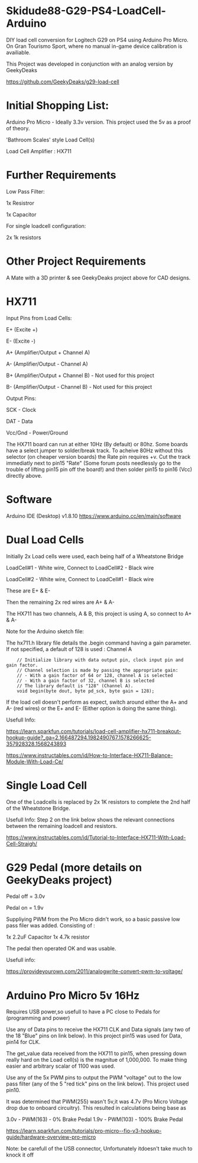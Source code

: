 # Skidude88-G29-PS4-LoadCell-Arduino
DIY load cell conversion for Logitech G29 on PS4 using Arduino Pro Micro. On Gran Tourismo Sport, where no manual in-game device calibration is availiable.

This Project was developed in conjunction with an analog version by GeekyDeaks

https://github.com/GeekyDeaks/g29-load-cell

# Initial Shopping List:

Arduino Pro Micro - Ideally 3.3v version. This project used the 5v as a proof of theory.

'Bathroom Scales' style Load Cell(s)

Load Cell Amplifier : HX711

# Further Requirements

Low Pass Filter:

1x Resistror

1x Capacitor

For single loadcell configuration:

2x 1k resistors

# Other Project Requirements
A Mate with a 3D printer & see GeekyDeaks project above for CAD designs.


# HX711

Input Pins from Load Cells:

E+ (Excite +)

E- (Excite -)

A+ (Amplifier/Output + Channel A)

A- (Amplifier/Output - Channel A)

B+ (Amplifier/Output + Channel B) - Not used for this project

B- (Amplifier/Output - Channel B) - Not used for this project

Output Pins:

SCK - Clock

DAT - Data

Vcc/Gnd - Power/Ground

The HX711 board can run at either 10Hz (By default) or 80hz. Some boards have a select jumper to solder/break track. To acheive 80Hz without this selector (on cheaper version boards) the Rate pin requires +v. Cut the track immediatly next to pin15 "Rate" (Some forum posts needlessly go to the trouble of lifting pin15 pin off the board!) and then solder pin15 to pin16 (Vcc) directly above. 



# Software
Arduino IDE (Desktop) v1.8.10
https://www.arduino.cc/en/main/software

# Dual Load Cells

Initially 2x Load cells were used, each being half of a Wheatstone Bridge

LoadCell#1 - White wire, Connect to LoadCell#2 - Black wire

LoadCell#2 - White wire, Connect to LoadCell#1 - Black wire

These are E+ & E-

Then the remaining 2x red wires are A+ & A-

The HX711 has two channels, A & B, this project is using A, so connect to A+ & A-

Note for the Arduino sketch file: 

The hx711.h library file details the .begin command having a gain parameter. If not specified, a default of 128 is used : Channel A

	  	// Initialize library with data output pin, clock input pin and gain factor.
		// Channel selection is made by passing the appropriate gain:
		// - With a gain factor of 64 or 128, channel A is selected
		// - With a gain factor of 32, channel B is selected
		// The library default is "128" (Channel A).
		void begin(byte dout, byte pd_sck, byte gain = 128);
		
If the load cell doesn't perform as expect, switch around either the A+ and A- (red wires) or the E+ and E- (Either option is doing the same thing).		

Usefull Info:

https://learn.sparkfun.com/tutorials/load-cell-amplifier-hx711-breakout-hookup-guide?_ga=2.166487294.1982490767.1578266625-357928328.1568243893


https://www.instructables.com/id/How-to-Interface-HX711-Balance-Module-With-Load-Ce/


# Single Load Cell

One of the Loadcells is replaced by 2x 1K resistors to complete the 2nd half of the Wheatstone Bridge.

Usefull Info: Step 2 on the link below shows the relevant connections between the remaining loadcell and resistors.

https://www.instructables.com/id/Tutorial-to-Interface-HX711-With-Load-Cell-Straigh/



# G29 Pedal (more details on GeekyDeaks project)

Pedal off = 3.0v

Pedal on  = 1.9v


Suppliying PWM from the Pro Micro didn't work, so a  basic passive low pass filer was added.
Consisting of :

1x 2.2uF Capacitor
1x 4.7k resistor

The pedal then operated OK and was usable.   

Usefull info:

https://provideyourown.com/2011/analogwrite-convert-pwm-to-voltage/

# Arduino Pro Micro 5v 16Hz

Requires USB power,so usefull to have a PC close to Pedals for (programming and power)

Use any of Data pins to receive the HX711 CLK and Data signals (any two of the 18 "Blue" pins on link below). In this project pin15 was used for Data, pin14 for CLK.

The get_value data received from the HX711 to pin15, when pressing down really hard on the Load cell(s) is the magnitue of 1,000,000. To make thing easier and arbitrary scalar of 1100 was used.



Use any of the 5x PWM pins to output the PWM "voltage" out to the low pass filter (any of the 5 "red tick" pins on the link below). This project used pin10.

It was determined that PWM(255) wasn't 5v,it was 4.7v (Pro Micro Voltage drop due to onboard circuitry). This resulted in calculations being base as 

3.0v - PWM(163) - 0% Brake Pedal
1.9v - PWM(103) - 100% Brake Pedal

https://learn.sparkfun.com/tutorials/pro-micro--fio-v3-hookup-guide/hardware-overview-pro-micro



Note: be carefull of the USB connector, Unfortunately itdoesn't take much to knock it off





